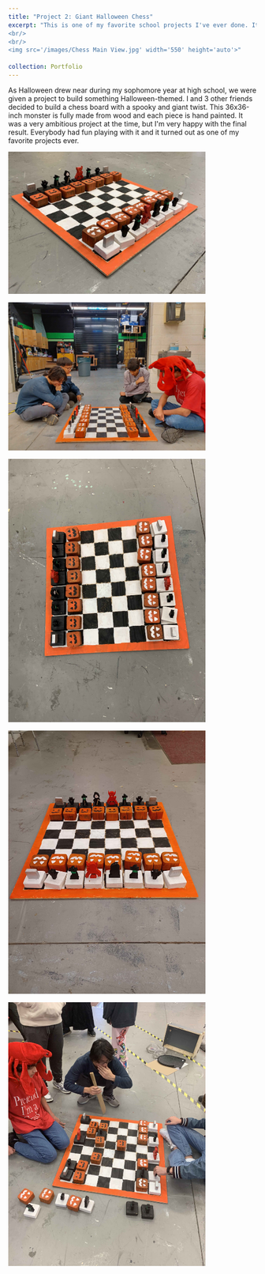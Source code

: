 ```yaml
---
title: "Project 2: Giant Halloween Chess"
excerpt: "This is one of my favorite school projects I've ever done. It's a giant Halloween-themed chess board. This 36 in x 36 in monster is made entirely out of wood and hand-painted and is one of the most ambitious projects my friends and I have ever done.  
<br/>
<br/>
<img src='/images/Chess Main View.jpg' width='550' height='auto'>"

collection: Portfolio
---
```


As Halloween drew near during my sophomore year at high school, we were given a project to build something Halloween-themed. I and 3 other friends decided to build a chess board with a spooky and giant twist. This 36x36-inch monster is fully made from wood and each piece is hand painted. It was a very ambitious project at the time, but I'm very happy with the final result. Everybody had fun playing with it and it turned out as one of my favorite projects ever.
<p></p>
<img src='/images/Chess Main View.jpg' width='400' height='auto'>
<p></p>
<img src='/images/Chess Group Pose.jpg' width='400' height='auto'>
<p></p>
<img src='/images/Chess Top Side View.jpg' width='400' height='auto'>
<p></p>
<img src='/images/Chess Top View.jpg' width='400' height='auto'>
<p></p>
<img src='/images/Chess Playing.jpg' width='400' height='auto'>

